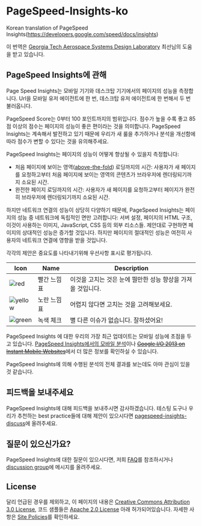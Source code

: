 # PageSpeed-Insights-ko
Korean translation of PageSpeed Insights(https://developers.google.com/speed/docs/insights)

이 번역은 [Georgia Tech Aerospace Systems Design Laboratory](https://www.asdl.gatech.edu) 최선님의 도움을 받고 있습니다.

## PageSpeed Insights에 관해
Page Speed Insights는 모바일 기기와 데스크탑 기기에서의 페이지의 성능을 측정합니다. Url을 모바일 유저 에이전트에 한 번, 데스크탑 유저 에이전트에 한 번해서 두 번 불러옵니다.

PageSpeed Score는 0부터 100 포인트까지의 범위입니다. 점수가 높을 수록 좋고 85점 이상의 점수는 페이지의 성능이 좋은 편이라는 것을 의미합니다. PageSpeed Insights는 계속해서 발전하고 있기 때문에 우리가 새 룰을 추가하거나 분석을 개선함에 따라 점수가 변할 수 있다는 것을 유의해주세요.

PageSpeed Insights는 페이지의 성능이 어떻게 향상될 수 있을지 측정합니다:
- 처음 페이지에 보이는 영역([above-the-fold](http://whatis.techtarget.com/definition/above-the-fold)) 로딩까지의 시간: 사용자가 새 페이지를 요청하고부터 처음 페이지에 보이는 영역의 콘텐츠가 브라우저에 렌더링되기까지 소요된 시간.
- 완전한 페이지 로딩까지의 시간: 사용자가 새 페이지를 요청하고부터 페이지가 완전히 브라우저에 렌더링되기까지 소요된 시간.

하지만 네트워크 연결의 성능이 상당히 다양하기 때문에, PageSpeed Insights는 페이지의 성능 중 네트워크에 독립적인 면만 고려합니다: 서버 설정, 페이지의 HTML 구조, 이것이 사용하는 이미지, JavaScript, CSS 등의 외부 리소스들. 제안대로 구현하면 페이지의 상대적인 성능은 증가할 것입니다. 하지만 페이지의 절대적인 성능은 여전히 사용자의 네트워크 연결에 영향을 받을 것입니다.

각각의 제안은 중요도를 나타내기위해 우선사항 표시로 평가됩니다.

| Icon | Name | Description |
| --- | --- | --- |
| ![red](https://developers.google.com/speed/docs/insights/images/exclamation.png) | 빨간 느낌표 | 이것을 고치는 것은 눈에 띌만한 성능 향상을 가져올 것입니다. |
| ![yellow](https://developers.google.com/speed/docs/insights/images/exclamation_yellow.png) | 노란 느낌표 | 어렵지 않다면 고치는 것을 고려해보세요. |
| ![green](https://developers.google.com/speed/docs/insights/images/check.png) | 녹색 체크 | 별 다른 이슈가 없습니다. 잘하셨어요! |

PageSpeed Insights 에 대한 우리의 가장 최근 업데이트는 모바일 성능에 초점을 두고 있습니다. [PageSpeed Insights에서의 모바일 분석](./mobile.md)이나 ~~[Google I/O 2013 on Instant Mobile Websites](https://developers.google.com/events/io/sessions/325128936)~~에서 더 많은 정보를 확인하실 수 있습니다.

PageSpeed Insights에 의해 수행된 분석의 전체 결과를 보는데도 아마 관심이 있을 것 같습니다.

## 피드백을 보내주세요
PageSpeed Insights에 대해 피드백을 보내주시면 감사하겠습니다. 테스팅 도구나 우리가 추천하는 best practice들에 대해 제안이 있으시다면 [pagespeed-insights-discuss](https://groups.google.com/forum/#!forum/pagespeed-insights-discuss)에 올려주세요.

## 질문이 있으신가요?
PageSpeed Insights에 대한 질문이 있으시다면, 저희 [FAQ](https://developers.google.com/speed/docs/insights/faq)를 참조하시거나 [discussion group](https://groups.google.com/forum/#!forum/pagespeed-insights-discuss)에 메시지를 올려주세요.

## License
달리 언급된 경우를 제외하고, 이 페이지의 내용은 [Creative Commons Attribution 3.0 License](http://creativecommons.org/licenses/by/3.0/), 코드 샘플들은 [Apache 2.0 License](http://www.apache.org/licenses/LICENSE-2.0) 아래 허가되어있습니다. 자세한 사항은 [Site Policies](https://developers.google.com/site-policies)를 확인하세요.